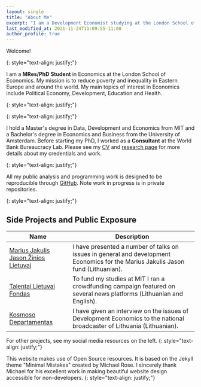 ```yaml
---
layout: single
title: "About Me"
excerpt: "I am a Development Economist studying at the London School of Economics."
last_modified_at: 2021-11-24T11:09:55-11:00
author_profile: true
---
```


Welcome!

{: style="text-align: justify;"}

I am a **MRes/PhD Student** in Economics at the London School of Economics. My mission is to reduce poverty and inequality in Eastern Europe and around the world. My main topics of interest in Economics include Political Economy, Development, Education and Health.  

{: style="text-align: justify;"}

{: style="text-align: justify;"}

I hold a Master's degree in Data, Development and Economics from MIT and a Bachelor's degree in Economics and Business from the University of Amsterdam. Before starting my PhD, I worked as a  **Consultant** at the World Bank Bureaucracy Lab. Please see my [CV](https://gailius.praninskas.com/cv/) and [research page](https://gailius.praninskas.com/research/) for more details about my credentials and work. 

{: style="text-align: justify;"}

All my public analysis and programming work is designed to be reproducible through [GitHub](https://github.com/Gailius). Note work in progress is in private repositories. 

{: style="text-align: justify;"}

## Side Projects and Public Exposure 

| Name                                        | Description                                           |
| ------------------------------------------- | ----------------------------------------------------- |
| [Marius Jakulis Jason Žinios Lietuvai](https://mjjfondas.lt/zinioslietuvai-gailius-is-mit-apie-vystymosi-ekonomika/) | I have presented a number of talks on issues in general and development Economics for the Marius Jakulis Jason fund (Lithuanian).|
| [Talentai Lietuvai Fondas](https://www.tlfondas.lt/fondas/lt/content/gailius-praninskas) | To fund my studies at MIT I ran a crowdfunding campaign featured on several news platforms (Lithuanian and English). |
| [Kosmoso Departamentas](https://www.lrt.lt/mediateka/irasas/2000127248/kosmoso-departamentas-ekonomistu-bandymai-sumazinti-turto-nelygybe) | I have given an interview on the issues of Development Economics to the national broadcaster of Lithuania (Lithuanian). |

For other projects, see my social media resources on the left. 
{: style="text-align: justify;"}

This website makes use of Open Source resources. It is based on the Jekyll theme "Minimal Mistakes" created by Michael Rose. I sincerely thank Michael for his excellent work in making beautiful website design accessible for non-developers.
{: style="text-align: justify;"}
